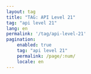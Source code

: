 ```yaml
---
layout: tag
title: "TAG: API Level 21"
tag: "api level 21"
lang: en
permalink: '/tag/api-level-21'
pagination:
    enabled: true
    tag: "api level 21"
    permalink: /page/:num/
    locale: en
---
```


